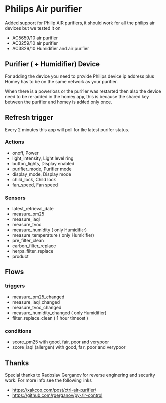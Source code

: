 # Philips Air purifier

Added support for Philip AIR purifiers, it should work for all the philips air devices but we tested it on 
- AC5659/10 air purifier 
- AC3259/10 air purifier 
- AC3829/10 Humidifier and air purifier 

## Purifier ( + Humidifier) Device
For adding the device you need to provide Philips device ip address plus Homey has to be on the same network as your purifier. 

When there is a powerloss or the purifier was restarted then also the device need to be re-added in the homey app, this is because the shared key between the purifier and homey is added only once.

## Refresh trigger
Every 2 minutes this app will poll for the latest purifer status.

### Actions
- onoff, Power
- light_intensity, Light level ring 
- button_lights, Display enabled
- purifier_mode, Purifier mode
- display_mode, Display mode
- child_lock, Child lock
- fan_speed, Fan speed

### Sensors
- latest_retrieval_date
- measure_pm25
- measure_iaql
- measure_tvoc
- measure_humidity ( only Humidifier)
- measure_temperature ( only Humidifier)
- pre_filter_clean
- carbon_filter_replace
- herpa_filter_replace
- product

## Flows

### triggers
- measure_pm25_changed
- measure_iaql_changed
- measure_tvoc_changed
- measure_humidity_changed ( only Humidifier)
- filter_replace_clean ( 1 hour timeout )

### conditions
- score_pm25 with good, fair, poor and verypoor
- score_iaql (allergen) with good, fair, poor and verypoor

## Thanks
Special thanks to Radoslav Gerganov for reverse enginering and security work. 
For more info see the following links
- https://xakcop.com/post/ctrl-air-purifier/ 
- https://github.com/rgerganov/py-air-control
